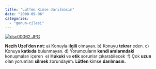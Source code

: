 ```yaml
---
title: "Lütfen Kimse darılmasın"
date: "2008-05-06"
categories: 
  - "gunun-cilesi"
---
```


[![dsc00062.JPG](/uploads/2008/05/dsc00062-1.thumbnail.JPG)](/uploads/2008/05/dsc00062-1.jpg "dsc00062.JPG")

**Nezih Uzel’den not**: a) Konuyla **ilgili** olmayan. b) Konuyu **tekrar** eden. c) Konuya **katkıda** bulunmayan. d) Yorumcuların **kendi aralarındaki** konuşmaları içeren  e) **Hukuki** ve **etik** sorunlar çıkarabilecek  f) Çok **uzun** olan yorumları **silmek** zorundayım. **Lütfen** kimse **darılmasın.**

